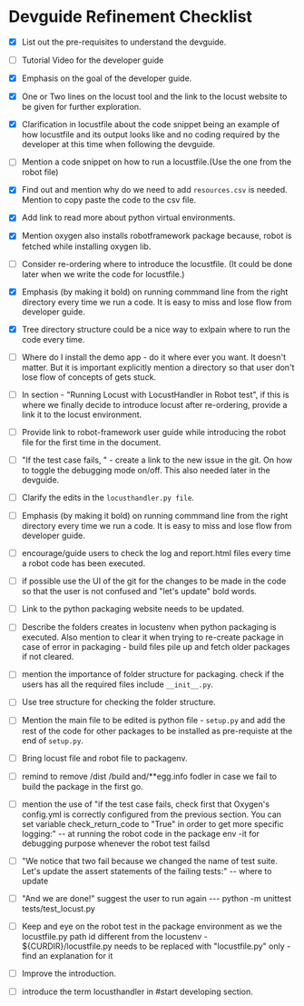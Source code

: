 # Devguide Refinement Checklist

- [x] List out the pre-requisites to understand the devguide.
- [ ] Tutorial Video for the developer guide 
- [x] Emphasis on the goal of the developer guide. 
- [x] One or Two lines on the locust tool and the link to the locust website to be given for further exploration.
- [x] Clarification in locustfile about the code snippet being an example of how locustfile and its output looks like and no coding required by the developer at this time when following the devguide.
- [ ] Mention a code snippet on how to run a locustfile.(Use the one from the robot file)
- [x] Find out and mention why do we need to add `resources.csv` is needed. Mention to copy paste the code to the csv file.
- [x] Add link to read more about python virtual environments.
- [x] Mention oxygen also installs robotframework package because, robot is fetched while installing oxygen lib.
- [ ] Consider re-ordering where to introduce the locustfile. (It could be done later when we write the code for locustfile.)
- [x] Emphasis (by making it bold) on running commmand line from the right directory every time we run a code. It is easy to miss and lose flow from developer guide.
- [x] Tree directory structure could be a nice way to exlpain where to run the code every time. 
- [ ] Where do I install the demo app - do it where ever you want. It doesn't matter. But it is important explicitly mention a directory so that user don't lose flow of concepts of gets stuck. 
- [ ] In section - "Running Locust with LocustHandler in Robot test", if this is where we finally decide to introduce locust after re-ordering, provide a link it to the locust environment.
- [ ] Provide link to robot-framework user guide while introducing the robot file for the first time in the document. 
- [ ] "If the test case fails, " - create a link to the new issue in the git. On how to toggle the debugging mode on/off. This also needed later in the devguide. 
- [ ] Clarify the edits in the `locusthandler.py file`. 
- [ ] Emphasis (by making it bold) on running commmand line from the right directory every time we run a code. It is easy to miss and lose flow from developer guide.
- [ ] encourage/guide users to check the log and report.html files every time a robot code has been executed.
- [ ] if possible use the UI of the git for the changes to be made in the code so that the user is not confused and "let's update" bold words. 
- [ ] Link to the python packaging website needs to be updated. 
- [ ] Describe the folders creates in locustenv when python packaging is executed. Also mention to clear it when trying to re-create package in case of error in packaging - build files pile up and fetch older packages if not cleared.
- [ ] mention the importance of folder structure for packaging. check if the users has all the required files include `__init__.py`. 
- [ ] Use tree structure for checking the folder structure.
- [ ] Mention the main file to be edited is python file - `setup.py` and add the rest of the code for other packages to be installed as pre-requiste at the end of `setup.py`.
- [ ] Bring locust file and robot file to packagenv.
- [ ] remind to remove /dist /build and/**egg.info fodler in case we fail to build the package in the first go.
- [ ] mention the use of "if the test case fails, check first that Oxygen's config.yml is correctly configured from the previous section. You can set variable check_return_code to "True" in order to get more specific logging:" -- at running the robot code in the package env -it for debugging purpose whenever the robot test failsd

- [ ] "We notice that two fail because we changed the name of test suite. Let's update the assert statements of the failing tests:" -- where to update

- [ ] "And we are done!" suggest the user to run again --- python -m unittest tests/test_locust.py


- [ ] Keep and eye on the robot test in the package environment as we the locustfile.py path id different from the locustenv - ${CURDIR}/locustfile.py needs to be replaced with "locustfile.py" only - find an explanation for it
- [ ] Improve the introduction.
- [ ] introduce the term locusthandler in #start developing section.

